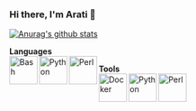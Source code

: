 ### Hi there, I'm Arati 👋

[![Anurag's github stats](https://github-readme-stats.vercel.app/api?username=aratik711&show_icons=true&hide_rank=true)](https://github.com/anuraghazra/github-readme-stats)

**Languages**<br/>
<img align="left" title="Bash" width="50px" src="https://cdn.jsdelivr.net/npm/simple-icons@3.1.0/icons/gnubash.svg" />
<img align="left" title="Python" width="50px" src="https://cdn.jsdelivr.net/npm/simple-icons@3.1.0/icons/python.svg" />
<img align="left" title="Perl" width="50px" src="https://cdn.jsdelivr.net/npm/simple-icons@3.1.0/icons/perl.svg" />

**Tools**<br/>
<img align="left" title="Docker" width="50px" src="https://cdn.jsdelivr.net/npm/simple-icons@3.1.0/icons/docker.svg" />
<img align="left" title="Python" width="50px" src="https://cdn.jsdelivr.net/npm/simple-icons@3.1.0/icons/python.svg" />
<img align="left" title="Perl" width="50px" src="https://cdn.jsdelivr.net/npm/simple-icons@3.1.0/icons/perl.svg" />

<!--
**aratik711/aratik711** is a ✨ _special_ ✨ repository because its `README.md` (this file) appears on your GitHub profile.

Here are some ideas to get you started:

- 🔭 I’m currently working on ...
- 🌱 I’m currently learning ...
- 👯 I’m looking to collaborate on ...
- 🤔 I’m looking for help with ...
- 💬 Ask me about ...
- 📫 How to reach me: ...
- 😄 Pronouns: ...
- ⚡ Fun fact: ...
-->
